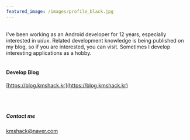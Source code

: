 ```yaml
---
featured_image: /images/profile_black.jpg
---
```


<br>
I've been working as an Android developer for 12 years, especially interested in ui/ux. Related development knowledge is being published on my blog, so if you are interested, you can visit. Sometimes I develop interesting applications as a hobby.

<br>
<br>

#### Develop Blog  
[https://blog.kmshack.kr](https://blog.kmshack.kr)

<br>
<br>

##### Contact me

[kmshack@naver.com](mailto:kmshack@naver.com)
